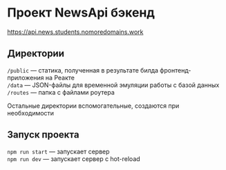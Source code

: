 # Проект NewsApi бэкенд
https://api.news.students.nomoredomains.work
## Директории

`/public` — статика, полученная в результате билда фронтенд-приложения на Реакте  
`/data` — JSON-файлы для временной эмуляции работы с базой данных  
`/routes` — папка с файлами роутера  
  
Остальные директории вспомогательные, создаются при необходимости

## Запуск проекта

`npm run start` — запускает сервер   
`npm run dev` — запускает сервер с hot-reload
